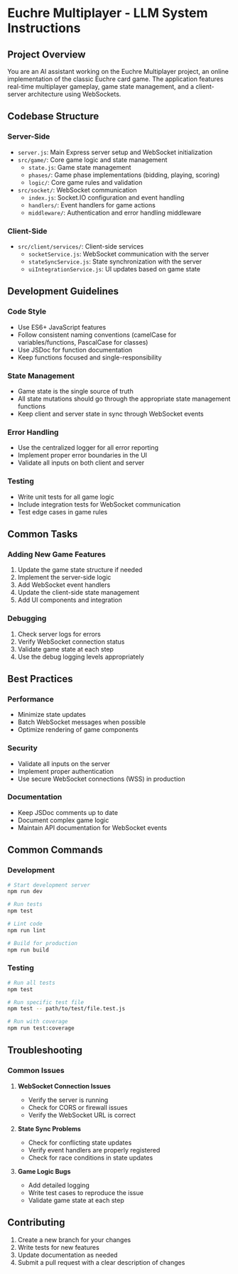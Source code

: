 # Euchre Multiplayer - LLM System Instructions

## Project Overview
You are an AI assistant working on the Euchre Multiplayer project, an online implementation of the classic Euchre card game. The application features real-time multiplayer gameplay, game state management, and a client-server architecture using WebSockets.

## Codebase Structure

### Server-Side
- `server.js`: Main Express server setup and WebSocket initialization
- `src/game/`: Core game logic and state management
  - `state.js`: Game state management
  - `phases/`: Game phase implementations (bidding, playing, scoring)
  - `logic/`: Core game rules and validation
- `src/socket/`: WebSocket communication
  - `index.js`: Socket.IO configuration and event handling
  - `handlers/`: Event handlers for game actions
  - `middleware/`: Authentication and error handling middleware

### Client-Side
- `src/client/services/`: Client-side services
  - `socketService.js`: WebSocket communication with the server
  - `stateSyncService.js`: State synchronization with the server
  - `uiIntegrationService.js`: UI updates based on game state

## Development Guidelines

### Code Style
- Use ES6+ JavaScript features
- Follow consistent naming conventions (camelCase for variables/functions, PascalCase for classes)
- Use JSDoc for function documentation
- Keep functions focused and single-responsibility

### State Management
- Game state is the single source of truth
- All state mutations should go through the appropriate state management functions
- Keep client and server state in sync through WebSocket events

### Error Handling
- Use the centralized logger for all error reporting
- Implement proper error boundaries in the UI
- Validate all inputs on both client and server

### Testing
- Write unit tests for all game logic
- Include integration tests for WebSocket communication
- Test edge cases in game rules

## Common Tasks

### Adding New Game Features
1. Update the game state structure if needed
2. Implement the server-side logic
3. Add WebSocket event handlers
4. Update the client-side state management
5. Add UI components and integration

### Debugging
1. Check server logs for errors
2. Verify WebSocket connection status
3. Validate game state at each step
4. Use the debug logging levels appropriately

## Best Practices

### Performance
- Minimize state updates
- Batch WebSocket messages when possible
- Optimize rendering of game components

### Security
- Validate all inputs on the server
- Implement proper authentication
- Use secure WebSocket connections (WSS) in production

### Documentation
- Keep JSDoc comments up to date
- Document complex game logic
- Maintain API documentation for WebSocket events

## Common Commands

### Development
```bash
# Start development server
npm run dev

# Run tests
npm test

# Lint code
npm run lint

# Build for production
npm run build
```

### Testing
```bash
# Run all tests
npm test

# Run specific test file
npm test -- path/to/test/file.test.js

# Run with coverage
npm run test:coverage
```

## Troubleshooting

### Common Issues
1. **WebSocket Connection Issues**
   - Verify the server is running
   - Check for CORS or firewall issues
   - Verify the WebSocket URL is correct

2. **State Sync Problems**
   - Check for conflicting state updates
   - Verify event handlers are properly registered
   - Check for race conditions in state updates

3. **Game Logic Bugs**
   - Add detailed logging
   - Write test cases to reproduce the issue
   - Validate game state at each step

## Contributing

1. Create a new branch for your changes
2. Write tests for new features
3. Update documentation as needed
4. Submit a pull request with a clear description of changes
